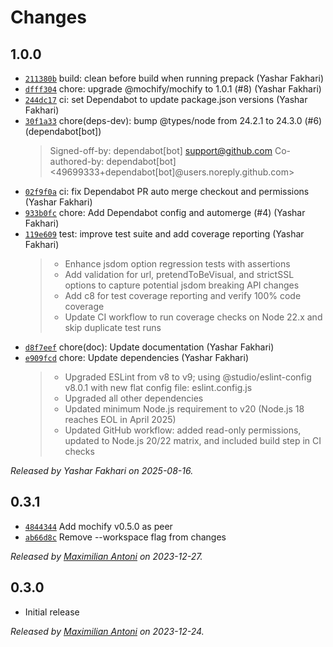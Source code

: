 # Changes

## 1.0.0

- [`211380b`](https://github.com/mochify-js/driver-jsdom/commit/211380b791d10e18e2a3bad094a4a1e662301eac)
  build: clean before build when running prepack (Yashar Fakhari)
- [`dfff304`](https://github.com/mochify-js/driver-jsdom/commit/dfff3041baf000312700f2e89d63fa0c48c58902)
  chore: upgrade @mochify/mochify to 1.0.1 (#8) (Yashar Fakhari)
- [`244dc17`](https://github.com/mochify-js/driver-jsdom/commit/244dc17fc6f446ec20faf445235667684d315c78)
  ci: set Dependabot to update package.json versions (Yashar Fakhari)
- [`30f1a33`](https://github.com/mochify-js/driver-jsdom/commit/30f1a33bb69732eb981e7061c52e94d01e421288)
  chore(deps-dev): bump @types/node from 24.2.1 to 24.3.0 (#6) (dependabot[bot])
    >
    > Signed-off-by: dependabot[bot] <support@github.com>
    > Co-authored-by: dependabot[bot] <49699333+dependabot[bot]@users.noreply.github.com>
- [`02f9f0a`](https://github.com/mochify-js/driver-jsdom/commit/02f9f0afc1a9ef079571b5cc82d3643762810a02)
  ci: fix Dependabot PR auto merge checkout and permissions (Yashar Fakhari)
- [`933b0fc`](https://github.com/mochify-js/driver-jsdom/commit/933b0fc3e5ae224a35aaa211bd287d2cdce74b89)
  chore: Add Dependabot config and automerge (#4) (Yashar Fakhari)
- [`119e609`](https://github.com/mochify-js/driver-jsdom/commit/119e6093efdfbff38a192e98c59a00b45045b533)
  test: improve test suite and add coverage reporting (Yashar Fakhari)
    >
    > - Enhance jsdom option regression tests with assertions
    > - Add validation for url, pretendToBeVisual, and strictSSL options to capture potential jsdom breaking API changes
    > - Add c8 for test coverage reporting and verify 100% code coverage
    > - Update CI workflow to run coverage checks on Node 22.x and skip duplicate test runs
- [`d8f7eef`](https://github.com/mochify-js/driver-jsdom/commit/d8f7eefc21141a912b682a993310a8f51d4ec586)
  chore(doc): Update documentation (Yashar Fakhari)
- [`e909fcd`](https://github.com/mochify-js/driver-jsdom/commit/e909fcdbfcd3ea5d2e329763ea844b321821d8ed)
  chore: Update dependencies (Yashar Fakhari)
    >
    > - Upgraded ESLint from v8 to v9; using @studio/eslint-config v8.0.1 with new flat config file: eslint.config.js
    > - Upgraded all other dependencies
    > - Updated minimum Node.js requirement to v20 (Node.js 18 reaches EOL in April 2025)
    > - Updated GitHub workflow: added read-only permissions, updated to Node.js 20/22 matrix, and included build step in CI checks

_Released by Yashar Fakhari on 2025-08-16._

## 0.3.1

- [`4844344`](https://github.com/mochify-js/driver-jsdom/commit/484434457010327d41b5f516695c3eefe7258836)
  Add mochify v0.5.0 as peer
- [`ab66d8c`](https://github.com/mochify-js/driver-jsdom/commit/ab66d8ce0130580f193c9c43a46cfc382d8ef206)
  Remove --workspace flag from changes

_Released by [Maximilian Antoni](https://github.com/mantoni) on 2023-12-27._

## 0.3.0

- Initial release

_Released by [Maximilian Antoni](https://github.com/mantoni) on 2023-12-24._
